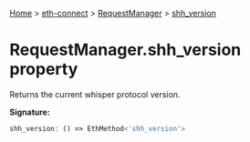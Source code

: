 [Home](./index) &gt; [eth-connect](./eth-connect.md) &gt; [RequestManager](./eth-connect.requestmanager.md) &gt; [shh\_version](./eth-connect.requestmanager.shh_version.md)

# RequestManager.shh\_version property

Returns the current whisper protocol version.

**Signature:**
```javascript
shh_version: () => EthMethod<'shh_version'>
```
